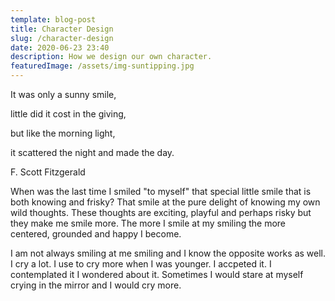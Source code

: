 ```yaml
---
template: blog-post
title: Character Design
slug: /character-design
date: 2020-06-23 23:40
description: How we design our own character.
featuredImage: /assets/img-suntipping.jpg
---
```

It was only a sunny smile,

little did it cost in the giving, 

but like the morning light, 

it scattered the night and made the day.

F. Scott Fitzgerald

When was the last time I smiled "to myself" that special little smile that is both knowing and frisky? That smile at the pure delight of knowing my own wild thoughts. These thoughts are exciting, playful and perhaps risky but they make me smile more. The more I smile at my smiling the more centered, grounded and happy I become.

I am not always smiling at me smiling and I know the opposite works as well. I cry a lot. I use to cry more when I was younger. I accpeted it. I contemplated it I wondered about it. Sometimes I would stare at myself crying in the mirror and I would cry more.